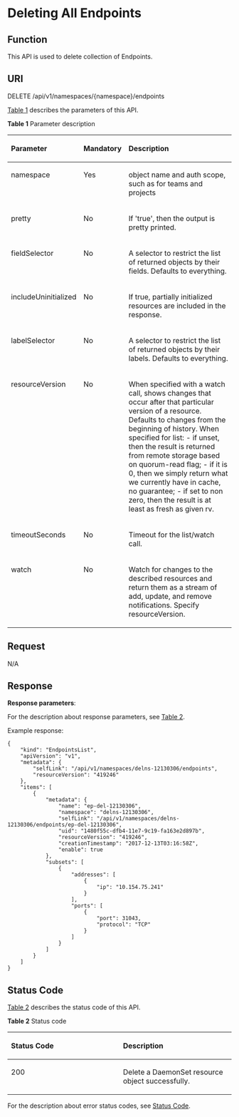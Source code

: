 # Deleting All Endpoints<a name="cce_02_0117"></a>

## Function<a name="section42942155"></a>

This API is used to delete collection of Endpoints.

## URI<a name="section50935076"></a>

DELETE /api/v1/namespaces/\{namespace\}/endpoints

[Table 1](#d0e25539)  describes the parameters of this API.

**Table  1**  Parameter description

<a name="d0e25539"></a>
<table><thead align="left"><tr id="row58455411"><th class="cellrowborder" valign="top" width="22.45%" id="mcps1.2.4.1.1"><p id="p37267884"><a name="p37267884"></a><a name="p37267884"></a>Parameter</p>
</th>
<th class="cellrowborder" valign="top" width="16.33%" id="mcps1.2.4.1.2"><p id="p65908633"><a name="p65908633"></a><a name="p65908633"></a>Mandatory</p>
</th>
<th class="cellrowborder" valign="top" width="61.22%" id="mcps1.2.4.1.3"><p id="p36999075"><a name="p36999075"></a><a name="p36999075"></a>Description</p>
</th>
</tr>
</thead>
<tbody><tr id="row44135089"><td class="cellrowborder" valign="top" width="22.45%" headers="mcps1.2.4.1.1 "><p id="p18172460"><a name="p18172460"></a><a name="p18172460"></a>namespace</p>
</td>
<td class="cellrowborder" valign="top" width="16.33%" headers="mcps1.2.4.1.2 "><p id="p62683131"><a name="p62683131"></a><a name="p62683131"></a>Yes</p>
</td>
<td class="cellrowborder" valign="top" width="61.22%" headers="mcps1.2.4.1.3 "><p id="p44168839"><a name="p44168839"></a><a name="p44168839"></a>object name and auth scope, such as for teams and projects</p>
</td>
</tr>
<tr id="row61975231"><td class="cellrowborder" valign="top" width="22.45%" headers="mcps1.2.4.1.1 "><p id="p53937776"><a name="p53937776"></a><a name="p53937776"></a>pretty</p>
</td>
<td class="cellrowborder" valign="top" width="16.33%" headers="mcps1.2.4.1.2 "><p id="p6883730"><a name="p6883730"></a><a name="p6883730"></a>No</p>
</td>
<td class="cellrowborder" valign="top" width="61.22%" headers="mcps1.2.4.1.3 "><p id="p20711244"><a name="p20711244"></a><a name="p20711244"></a>If 'true', then the output is pretty printed.</p>
</td>
</tr>
<tr id="row52183474"><td class="cellrowborder" valign="top" width="22.45%" headers="mcps1.2.4.1.1 "><p id="p66111876"><a name="p66111876"></a><a name="p66111876"></a>fieldSelector</p>
</td>
<td class="cellrowborder" valign="top" width="16.33%" headers="mcps1.2.4.1.2 "><p id="p53461763"><a name="p53461763"></a><a name="p53461763"></a>No</p>
</td>
<td class="cellrowborder" valign="top" width="61.22%" headers="mcps1.2.4.1.3 "><p id="p35435542"><a name="p35435542"></a><a name="p35435542"></a>A selector to restrict the list of returned objects by their fields. Defaults to everything.</p>
</td>
</tr>
<tr id="row50484427"><td class="cellrowborder" valign="top" width="22.45%" headers="mcps1.2.4.1.1 "><p id="p62706776"><a name="p62706776"></a><a name="p62706776"></a>includeUninitialized</p>
</td>
<td class="cellrowborder" valign="top" width="16.33%" headers="mcps1.2.4.1.2 "><p id="p46084077"><a name="p46084077"></a><a name="p46084077"></a>No</p>
</td>
<td class="cellrowborder" valign="top" width="61.22%" headers="mcps1.2.4.1.3 "><p id="p41822771"><a name="p41822771"></a><a name="p41822771"></a>If true, partially initialized resources are included in the response.</p>
</td>
</tr>
<tr id="row40860624"><td class="cellrowborder" valign="top" width="22.45%" headers="mcps1.2.4.1.1 "><p id="p21376225"><a name="p21376225"></a><a name="p21376225"></a>labelSelector</p>
</td>
<td class="cellrowborder" valign="top" width="16.33%" headers="mcps1.2.4.1.2 "><p id="p53752696"><a name="p53752696"></a><a name="p53752696"></a>No</p>
</td>
<td class="cellrowborder" valign="top" width="61.22%" headers="mcps1.2.4.1.3 "><p id="p59001082"><a name="p59001082"></a><a name="p59001082"></a>A selector to restrict the list of returned objects by their labels. Defaults to everything.</p>
</td>
</tr>
<tr id="row61247696"><td class="cellrowborder" valign="top" width="22.45%" headers="mcps1.2.4.1.1 "><p id="p62116320"><a name="p62116320"></a><a name="p62116320"></a>resourceVersion</p>
</td>
<td class="cellrowborder" valign="top" width="16.33%" headers="mcps1.2.4.1.2 "><p id="p65366033"><a name="p65366033"></a><a name="p65366033"></a>No</p>
</td>
<td class="cellrowborder" valign="top" width="61.22%" headers="mcps1.2.4.1.3 "><p id="p60157322"><a name="p60157322"></a><a name="p60157322"></a>When specified with a watch call, shows changes that occur after that particular version of a resource. Defaults to changes from the beginning of history. When specified for list: - if unset, then the result is returned from remote storage based on quorum-read flag; - if it is 0, then we simply return what we currently have in cache, no guarantee; - if set to non zero, then the result is at least as fresh as given rv.</p>
</td>
</tr>
<tr id="row4544994"><td class="cellrowborder" valign="top" width="22.45%" headers="mcps1.2.4.1.1 "><p id="p32600219"><a name="p32600219"></a><a name="p32600219"></a>timeoutSeconds</p>
</td>
<td class="cellrowborder" valign="top" width="16.33%" headers="mcps1.2.4.1.2 "><p id="p23372081"><a name="p23372081"></a><a name="p23372081"></a>No</p>
</td>
<td class="cellrowborder" valign="top" width="61.22%" headers="mcps1.2.4.1.3 "><p id="p14090379"><a name="p14090379"></a><a name="p14090379"></a>Timeout for the list/watch call.</p>
</td>
</tr>
<tr id="row59704549"><td class="cellrowborder" valign="top" width="22.45%" headers="mcps1.2.4.1.1 "><p id="p4230305"><a name="p4230305"></a><a name="p4230305"></a>watch</p>
</td>
<td class="cellrowborder" valign="top" width="16.33%" headers="mcps1.2.4.1.2 "><p id="p7110421"><a name="p7110421"></a><a name="p7110421"></a>No</p>
</td>
<td class="cellrowborder" valign="top" width="61.22%" headers="mcps1.2.4.1.3 "><p id="p39073258"><a name="p39073258"></a><a name="p39073258"></a>Watch for changes to the described resources and return them as a stream of add, update, and remove notifications. Specify resourceVersion.</p>
</td>
</tr>
</tbody>
</table>

## Request<a name="section55762507"></a>

N/A

## Response<a name="section32100520"></a>

**Response parameters**:

For the description about response parameters, see  [Table 2](creating-an-endpoints-object.md#en-us_topic_0079614955_ref458759912).

Example response:

```
{
    "kind": "EndpointsList",
    "apiVersion": "v1",
    "metadata": {
        "selfLink": "/api/v1/namespaces/delns-12130306/endpoints",
        "resourceVersion": "419246"
    },
    "items": [
        {
            "metadata": {
                "name": "ep-del-12130306",
                "namespace": "delns-12130306",
                "selfLink": "/api/v1/namespaces/delns-12130306/endpoints/ep-del-12130306",
                "uid": "1480f55c-dfb4-11e7-9c19-fa163e2d897b",
                "resourceVersion": "419246",
                "creationTimestamp": "2017-12-13T03:16:58Z",
                "enable": true
            },
            "subsets": [
                {
                    "addresses": [
                        {
                            "ip": "10.154.75.241"
                        }
                    ],
                    "ports": [
                        {
                            "port": 31043,
                            "protocol": "TCP"
                        }
                    ]
                }
            ]
        }
    ]
}
```

## Status Code<a name="section20469228"></a>

[Table 2](#d0e25667)  describes the status code of this API.

**Table  2**  Status code

<a name="d0e25667"></a>
<table><thead align="left"><tr id="row32640430"><th class="cellrowborder" valign="top" width="50%" id="mcps1.2.3.1.1"><p id="p26629144"><a name="p26629144"></a><a name="p26629144"></a>Status Code</p>
</th>
<th class="cellrowborder" valign="top" width="50%" id="mcps1.2.3.1.2"><p id="p9477038"><a name="p9477038"></a><a name="p9477038"></a>Description</p>
</th>
</tr>
</thead>
<tbody><tr id="row29442650"><td class="cellrowborder" valign="top" width="50%" headers="mcps1.2.3.1.1 "><p id="p36044417"><a name="p36044417"></a><a name="p36044417"></a>200</p>
</td>
<td class="cellrowborder" valign="top" width="50%" headers="mcps1.2.3.1.2 "><p id="p33916685"><a name="p33916685"></a><a name="p33916685"></a>Delete a DaemonSet resource object successfully.</p>
</td>
</tr>
</tbody>
</table>

For the description about error status codes, see  [Status Code](status-code.md).

